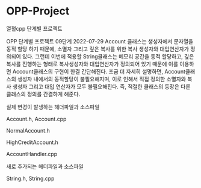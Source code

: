 # OPP-Project
열혈cpp 단계별 프로젝트

OPP 단계별 프로젝트 09단계 2022-07-29
Account 클래스는 생성자에서 문자열을 동적 할당 하기 때문에, 소멸자 그리고 깊은 복사를 위한 복사 생성자와 대입연산자가 정의되어 있다. 그런데 이번에 적용할 String클래스는 메모리 공간을 동적 할당하고, 깊은 복사를 진행하는 형태로 복사생성자와 대입연산자가 정의되어 있기 때문에 이를 이용하면 Account클래스의 구현이 한결 간단해진다. 조금 더 자세히 설명하면, Account클래스의 생성자 내에서의 동적할당이 불필요해지며, 이로 인해서 직접 정의한 소멸자와 복사 생성자 그리고 대입 연산자가 모두 불필요해진다. 즉, 적절한 클래스의 등장은 다른 클래스의 정의를 간결하게 해준다.


실제 변경이 발생하는 헤더파일과 소스파일

Account.h, Account.cpp

NormalAccount.h

HighCreditAccount.h

AccountHandler.cpp



새로 추가되는 헤더파일과 소스파일

String.h, String.cpp
